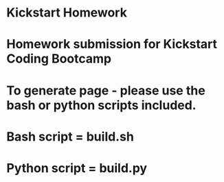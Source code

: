 # Kickstart Homework
# Homework submission for Kickstart Coding Bootcamp
# To generate page - please use the bash or python scripts included.


# Bash script = build.sh
# Python script = build.py
